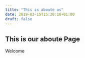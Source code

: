 ```yaml
---
title: "This is aboute us"
date: 2019-03-15T15:30:18+01:00
draft: false
---
```


## This is our aboute Page
Welcome